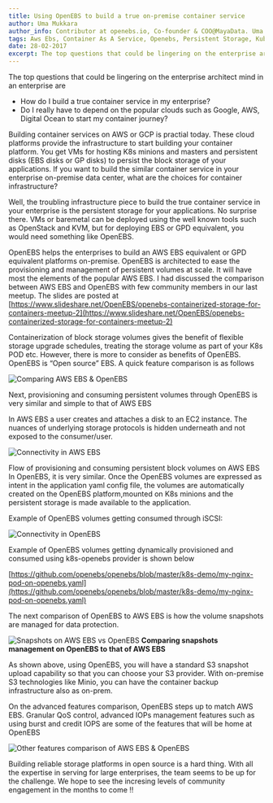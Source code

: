 ```yaml
---
title: Using OpenEBS to build a true on-premise container service
author: Uma Mukkara
author_info: Contributor at openebs.io, Co-founder & COO@MayaData. Uma led product development in the early days of MayaData (CloudByte).
tags: Aws Ebs, Container As A Service, Openebs, Persistent Storage, Kubernetes
date: 28-02-2017
excerpt: The top questions that could be lingering on the enterprise architect mind in an enterprise are
---
```


The top questions that could be lingering on the enterprise architect mind in an enterprise are

- How do I build a true container service in my enterprise?
- Do I really have to depend on the popular clouds such as Google, AWS, Digital Ocean to start my container journey?

Building container services on AWS or GCP is practial today. These cloud platforms provide the infrastructure to start building your container platform. You get VMs for hosting K8s minions and masters and persistent disks (EBS disks or GP disks) to persist the block storage of your applications. If you want to build the similar container service in your enterprise on-premise data center, what are the choices for container infrastructure?

Well, the troubling infrastructure piece to build the true container service in your enterprise is the persistent storage for your applications. No surprise there. VMs or baremetal can be deployed using the well known tools such as OpenStack and KVM, but for deploying EBS or GPD equivalent, you would need something like OpenEBS.

OpenEBS helps the enterprises to build an AWS EBS equivalent or GPD equivalent platforms on-premise. OpenEBS is architected to ease the provisioning and management of persistent volumes at scale. It will have most the elements of the popular AWS EBS. I had discussed the comparison between AWS EBS and OpenEBS with few community members in our last meetup. The slides are posted at [https://www.slideshare.net/OpenEBS/openebs-containerized-storage-for-containers-meetup-2](https://www.slideshare.net/OpenEBS/openebs-containerized-storage-for-containers-meetup-2)

Containerization of block storage volumes gives the benefit of flexible storage upgrade schedules, treating the storage volume as part of your K8s POD etc. However, there is more to consider as benefits of OpenEBS. OpenEBS is “Open source” EBS. A quick feature comparison is as follows

![Comparing AWS EBS & OpenEBS](https://cdn-images-1.medium.com/max/800/1*uu_mIhdqobjf3ftNOtf8KQ.png)

Next, provisioning and consuming persistent volumes through OpenEBS is very similar and simple to that of AWS EBS

In AWS EBS a user creates and attaches a disk to an EC2 instance. The nuances of underlying storage protocols is hidden underneath and not exposed to the consumer/user.

![Connectivity in AWS EBS](https://cdn-images-1.medium.com/max/800/1*zShnxODcXjTNu-X-qsJa5g.png)

Flow of provisioning and consuming persistent block volumes on AWS EBS
In OpenEBS, it is very similar. Once the OpenEBS volumes are expressed as intent in the application yaml config file, the volumes are automatically created on the OpenEBS platform,mounted on K8s minions and the persistent storage is made available to the application.

Example of OpenEBS volumes getting consumed through iSCSI:

![Connectivity in OpenEBS](https://cdn-images-1.medium.com/max/800/1*Mh9MzX5a_YbV9K_LR8EynA.png)

Example of OpenEBS volumes getting dynamically provisioned and consumed using k8s-openebs provider is shown below

[https://github.com/openebs/openebs/blob/master/k8s-demo/my-nginx-pod-on-openebs.yaml](https://github.com/openebs/openebs/blob/master/k8s-demo/my-nginx-pod-on-openebs.yaml)

The next comparison of OpenEBS to AWS EBS is how the volume snapshots are managed for data protection.

![Snapshots on AWS EBS vs OpenEBS](https://cdn-images-1.medium.com/max/800/1*elAnAeYarCwxeCEyXv_Xow.png)
**Comparing snapshots management on OpenEBS to that of AWS EBS**  

As shown above, using OpenEBS, you will have a standard S3 snapshot upload capability so that you can choose your S3 provider. With on-premise S3 technologies like Minio, you can have the container backup infrastructure also as on-prem.

On the advanced features comparison, OpenEBS steps up to match AWS EBS. Granular QoS control, advanced IOPs management features such as using burst and credit IOPS are some of the features that will be home at OpenEBS

![Other features comparison of AWS EBS & OpenEBS](https://cdn-images-1.medium.com/max/800/1*1WGi8-GdTamykwgnJ0lqjw.png)

Building reliable storage platforms in open source is a hard thing. With all the expertise in serving for large enterprises, the team seems to be up for the challenge. We hope to see the incresing levels of community engagement in the months to come !!
